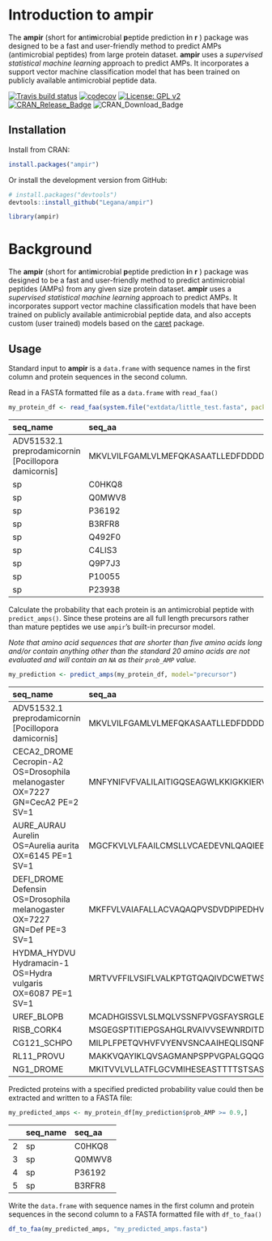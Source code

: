 
<!-- README.md is generated from README.Rmd. Please edit that file -->

# Introduction to ampir

The **ampir** (short for **a**nti**m**icrobial **p**eptide prediction
**i**n **r** ) package was designed to be a fast and user-friendly
method to predict AMPs (antimicrobial peptides) from large protein
dataset. **ampir** uses a *supervised statistical machine learning*
approach to predict AMPs. It incorporates a support vector machine
classification model that has been trained on publicly available
antimicrobial peptide data.

<!-- badges: start -->

[![Travis build
status](https://travis-ci.org/Legana/ampir.svg?branch=master)](https://travis-ci.org/Legana/ampir)
[![codecov](https://codecov.io/gh/Legana/ampir/branch/master/graph/badge.svg)](https://codecov.io/gh/Legana/ampir)
[![License: GPL
v2](https://img.shields.io/badge/License-GPL%20v2-blue.svg)](https://www.gnu.org/licenses/old-licenses/gpl-2.0.en.html)
[![CRAN\_Release\_Badge](http://www.r-pkg.org/badges/version-ago/ampir)](https://CRAN.R-project.org/package=ampir?color=yellow)
![CRAN\_Download\_Badge](http://cranlogs.r-pkg.org/badges/grand-total/ampir?color=red)
<!-- badges: end -->

## Installation

Install from CRAN:

``` r
install.packages("ampir")
```

Or install the development version from GitHub:

``` r
# install.packages("devtools")
devtools::install_github("Legana/ampir")
```

``` r
library(ampir)
```

# Background

The **ampir** (short for **a**nti**m**icrobial **p**eptide prediction
**i**n **r** ) package was designed to be a fast and user-friendly
method to predict antimicrobial peptides (AMPs) from any given size
protein dataset. **ampir** uses a *supervised statistical machine
learning* approach to predict AMPs. It incorporates support vector
machine classification models that have been trained on publicly
available antimicrobial peptide data, and also accepts custom (user
trained) models based on the [caret](https://github.com/topepo/caret)
package.

## Usage

Standard input to **ampir** is a `data.frame` with sequence names in the
first column and protein sequences in the second column.

Read in a FASTA formatted file as a `data.frame` with
`read_faa()`

``` r
my_protein_df <- read_faa(system.file("extdata/little_test.fasta", package = "ampir"))
```

| seq\_name                                                                                | seq\_aa                                        |
| :--------------------------------------------------------------------------------------- | :--------------------------------------------- |
| ADV51532.1 preprodamicornin \[Pocillopora damicornis\]                                   | MKVLVILFGAMLVLMEFQKASAATLLEDFDDDDDLLDDGGDFDLE… |
| sp|C0HKQ8|CECA2\_DROME Cecropin-A2 OS=Drosophila melanogaster OX=7227 GN=CecA2 PE=2 SV=1 | MNFYNIFVFVALILAITIGQSEAGWLKKIGKKIERVGQHTRDATI… |
| sp|Q0MWV8|AURE\_AURAU Aurelin OS=Aurelia aurita OX=6145 PE=1 SV=1                        | MGCFKVLVLFAAILCMSLLVCAEDEVNLQAQIEEGPMEAIRSRRA… |
| sp|P36192|DEFI\_DROME Defensin OS=Drosophila melanogaster OX=7227 GN=Def PE=3 SV=1       | MKFFVLVAIAFALLACVAQAQPVSDVDPIPEDHVLVHEDAHQEVL… |
| sp|B3RFR8|HYDMA\_HYDVU Hydramacin-1 OS=Hydra vulgaris OX=6087 PE=1 SV=1                  | MRTVVFFILVSIFLVALKPTGTQAQIVDCWETWSRCTKWSQGGTG… |
| sp|Q492F0|UREF\_BLOPB                                                                    | MCADHGISSVLSLMQLVSSNFPVGSFAYSRGLEWAVENNWVNSVE… |
| sp|C4LIS3|RISB\_CORK4                                                                    | MSGEGSPTITIEPGSAHGLRVAIVVSEWNRDITDELASQAQQAGE… |
| sp|Q9P7J3|CG121\_SCHPO                                                                   | MILPLFPETQVHVFVYENVSNCAAIHEQLISQNPIYDYAFLDAAT… |
| sp|P10055|RL11\_PROVU                                                                    | MAKKVQAYIKLQVSAGMANPSPPVGPALGQQGVNIMEFCKAFNAK… |
| sp|P23938|NG1\_DROME                                                                     | MKITVVLVLLATFLGCVMIHESEASTTTTSTSASATTTTSASATT… |

Calculate the probability that each protein is an antimicrobial peptide
with `predict_amps()`. Since these proteins are all full length
precursors rather than mature peptides we use `ampir`’s built-in
precursor model.

*Note that amino acid sequences that are shorter than five amino acids
long and/or contain anything other than the standard 20 amino acids are
not evaluated and will contain an `NA` as their `prob_AMP`
value.*

``` r
my_prediction <- predict_amps(my_protein_df, model="precursor")
```

| seq\_name                                                                      | seq\_aa                                        | prob\_AMP |
| :----------------------------------------------------------------------------- | :--------------------------------------------- | --------: |
| ADV51532.1 preprodamicornin \[Pocillopora damicornis\]                         | MKVLVILFGAMLVLMEFQKASAATLLEDFDDDDDLLDDGGDFDLE… |     0.237 |
| CECA2\_DROME Cecropin-A2 OS=Drosophila melanogaster OX=7227 GN=CecA2 PE=2 SV=1 | MNFYNIFVFVALILAITIGQSEAGWLKKIGKKIERVGQHTRDATI… |     0.956 |
| AURE\_AURAU Aurelin OS=Aurelia aurita OX=6145 PE=1 SV=1                        | MGCFKVLVLFAAILCMSLLVCAEDEVNLQAQIEEGPMEAIRSRRA… |     0.998 |
| DEFI\_DROME Defensin OS=Drosophila melanogaster OX=7227 GN=Def PE=3 SV=1       | MKFFVLVAIAFALLACVAQAQPVSDVDPIPEDHVLVHEDAHQEVL… |     0.979 |
| HYDMA\_HYDVU Hydramacin-1 OS=Hydra vulgaris OX=6087 PE=1 SV=1                  | MRTVVFFILVSIFLVALKPTGTQAQIVDCWETWSRCTKWSQGGTG… |     0.986 |
| UREF\_BLOPB                                                                    | MCADHGISSVLSLMQLVSSNFPVGSFAYSRGLEWAVENNWVNSVE… |     0.103 |
| RISB\_CORK4                                                                    | MSGEGSPTITIEPGSAHGLRVAIVVSEWNRDITDELASQAQQAGE… |     0.027 |
| CG121\_SCHPO                                                                   | MILPLFPETQVHVFVYENVSNCAAIHEQLISQNPIYDYAFLDAAT… |     0.003 |
| RL11\_PROVU                                                                    | MAKKVQAYIKLQVSAGMANPSPPVGPALGQQGVNIMEFCKAFNAK… |     0.002 |
| NG1\_DROME                                                                     | MKITVVLVLLATFLGCVMIHESEASTTTTSTSASATTTTSASATT… |     0.047 |

Predicted proteins with a specified predicted probability value could
then be extracted and written to a FASTA
file:

``` r
my_predicted_amps <- my_protein_df[my_prediction$prob_AMP >= 0.9,]
```

|   | seq\_name                                                                                | seq\_aa                                        |
| - | :--------------------------------------------------------------------------------------- | :--------------------------------------------- |
| 2 | sp|C0HKQ8|CECA2\_DROME Cecropin-A2 OS=Drosophila melanogaster OX=7227 GN=CecA2 PE=2 SV=1 | MNFYNIFVFVALILAITIGQSEAGWLKKIGKKIERVGQHTRDATI… |
| 3 | sp|Q0MWV8|AURE\_AURAU Aurelin OS=Aurelia aurita OX=6145 PE=1 SV=1                        | MGCFKVLVLFAAILCMSLLVCAEDEVNLQAQIEEGPMEAIRSRRA… |
| 4 | sp|P36192|DEFI\_DROME Defensin OS=Drosophila melanogaster OX=7227 GN=Def PE=3 SV=1       | MKFFVLVAIAFALLACVAQAQPVSDVDPIPEDHVLVHEDAHQEVL… |
| 5 | sp|B3RFR8|HYDMA\_HYDVU Hydramacin-1 OS=Hydra vulgaris OX=6087 PE=1 SV=1                  | MRTVVFFILVSIFLVALKPTGTQAQIVDCWETWSRCTKWSQGGTG… |

Write the `data.frame` with sequence names in the first column and
protein sequences in the second column to a FASTA formatted file with
`df_to_faa()`

``` r
df_to_faa(my_predicted_amps, "my_predicted_amps.fasta")
```
